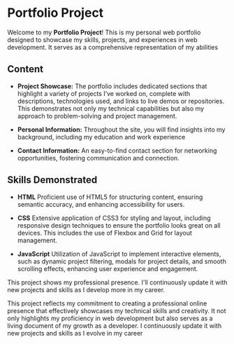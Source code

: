# Portfolio Project

Welcome to my **Portfolio Project**! This is my personal web portfolio designed to showcase my skills, projects, and experiences in web development. It serves as a comprehensive representation of my abilities

## Content

- **Project Showcase:** The portfolio includes dedicated sections that highlight a variety of projects I’ve worked on, complete with descriptions, technologies used, and links to live demos or repositories. This demonstrates not only my technical capabilities but also my approach to problem-solving and project management.

- **Personal Information:** Throughout the site, you will find insights into my background, including my education and  work experience
- **Contact Information:** An easy-to-find contact section for networking opportunities, fostering communication and connection.

## Skills Demonstrated

- **HTML** Proficient use of HTML5 for structuring content, ensuring semantic accuracy, and enhancing accessibility for users.

- **CSS** Extensive application of CSS3 for styling and layout, including responsive design techniques to ensure the portfolio looks great on all devices. This includes the use of Flexbox and Grid for layout management.

- **JavaScript** Utilization of JavaScript to implement interactive elements, such as dynamic project filtering, modals for project details, and smooth scrolling effects, enhancing user experience and engagement.

This project shows my professional presence. I'll continuously update it with new projects and skills as I develop more in my career.


This project reflects my commitment to creating a professional online presence that effectively showcases my technical skills and creativity. It not only highlights my proficiency in web development but also serves as a living document of my growth as a developer. I continuously update it with new projects and skills as I evolve in my career
